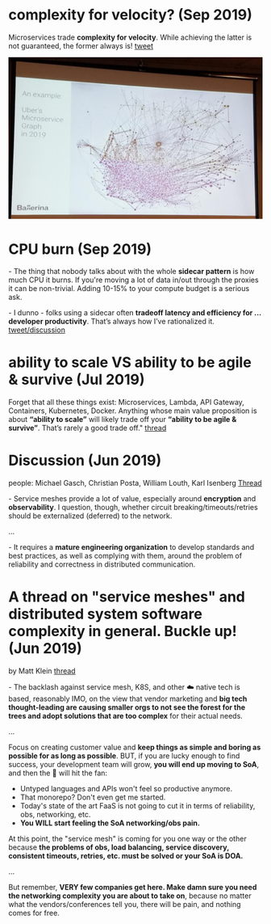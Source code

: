 # complexity for velocity? (Sep 2019)
Microservices trade **complexity for velocity**. While achieving the latter is not guaranteed, the former always is! [tweet](https://twitter.com/bibryam/status/1172050320442241026)

![](./imgs/uber_microservices_graph.jpg)



# CPU burn (Sep 2019)
\- The thing that nobody talks about with the whole **sidecar pattern** is how much CPU it burns. If you're moving a lot of data in/out through the proxies it can be non-trivial. Adding 10-15% to your compute budget is a serious ask.

\- I dunno - folks using a sidecar often **tradeoff latency and efficiency for ... developer productivity**. That’s always how I’ve rationalized it.
[tweet/discussion](https://twitter.com/copyconstruct/status/1171646790610894849)



# ability to scale VS ability to be agile & survive (Jul 2019)
Forget that all these things exist: Microservices, Lambda, API Gateway, Containers, Kubernetes, Docker. Anything whose main value proposition is about **“ability to scale”** will likely trade off your **“ability to be agile & survive”**. That’s rarely a good trade off." [thread](https://twitter.com/dvassallo/status/1154516910265884672)



# Discussion (Jun 2019)
people: Michael Gasch, Christian Posta, William Louth, Karl Isenberg [Thread](https://twitter.com/embano1/status/1142188360192208896)

\- Service meshes provide a lot of value, especially around **encryption** and **observability**. I question, though, whether circuit breaking/timeouts/retries should be externalized (deferred) to the network.

...

\- It requires a **mature engineering organization** to develop standards and best practices, as well as complying with them, around the problem of reliability and correctness in distributed communication.



# A thread on "service meshes" and distributed system software complexity in general. Buckle up! (Jun 2019)
by Matt Klein [thread](https://twitter.com/mattklein123/status/1142905758847315968)

\- The backlash against service mesh, K8S, and other ☁️ native tech is based, reasonably IMO, on the view that vendor marketing and **big tech thought-leading are causing  smaller orgs to not see the forest for the trees and adopt solutions that are too complex** for their actual needs.

...

Focus on creating customer value and **keep things as simple and boring as possible for as long as possible**. BUT, if you are lucky enough to find success, your development team will grow, **you will end up moving to SoA**, and then the 💩 will hit the fan:

- Untyped languages and APIs won't feel so productive anymore.
- That monorepo? Don't even get me started.
- Today's state of the art FaaS is not going to cut it in terms of reliability, obs, networking, etc.
- **You WILL start feeling the SoA networking/obs pain.**

At this point, the "service mesh" is coming for you one way or the other because **the problems of obs, load balancing, service discovery, consistent timeouts, retries, etc. must be solved or your SoA is DOA.**

...

But remember, **VERY few companies get here. Make damn sure you need the networking complexity you are about to take on**, because no matter what the vendors/conferences tell you, there will be pain, and nothing comes for free.
